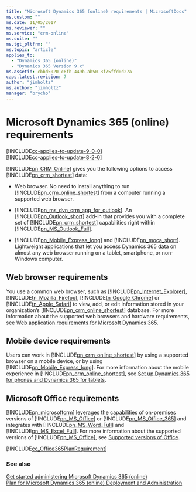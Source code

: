 ```yaml
---
title: "Microsoft Dynamics 365 (online) requirements | MicrosoftDocs"
ms.custom: ""
ms.date: 11/05/2017
ms.reviewer: ""
ms.service: "crm-online"
ms.suite: ""
ms.tgt_pltfrm: ""
ms.topic: "article"
applies_to: 
  - "Dynamics 365 (online)"
  - "Dynamics 365 Version 9.x"
ms.assetid: cbbd5020-c6fb-449b-ab50-8f75ffd0d27a
caps.latest.revision: 7
author: "jimholtz"
ms.author: "jimholtz"
manager: "brycho"
---
```

# Microsoft Dynamics 365 (online) requirements 

[!INCLUDE[cc-applies-to-update-9-0-0](../../includes/cc_applies_to_update_9_0_0.md)]<br/>[!INCLUDE[cc-applies-to-update-8-2-0](../../includes/cc_applies_to_update_8_2_0.md)]

[!INCLUDE[pn_CRM_Online](../../includes/pn-crm-online.md)] gives you the following options to access [!INCLUDE[pn_crm_shortest](../../includes/pn-crm-shortest.md)] data:  
  
-   Web browser. No need to install anything to run [!INCLUDE[pn_crm_online_shortest](../../includes/pn-crm-online-shortest.md)] from a computer running a supported web browser.  

- [!INCLUDE[pn_ms_dyn_crm_app_for_outlook](../../includes/pn-ms-dyn-crm-app-for-outlook.md)]. An [!INCLUDE[pn_Outlook_short](../../includes/pn-outlook-short.md)] add-in that provides you with a complete set of [!INCLUDE[pn_crm_shortest](../../includes/pn-crm-shortest.md)] capabilities right within [!INCLUDE[pn_MS_Outlook_Full](../../includes/pn-ms-outlook-full.md)].  
  
- [!INCLUDE[pn_Mobile_Express_long](../../includes/pn-mobile-express-long.md)] and [!INCLUDE[pn_moca_short](../../includes/pn-moca-short.md)]. Lightweight applications that let you access Dynamics 365 data on almost any web browser running on a tablet, smartphone, or non-Windows computer.  
  
## Web browser requirements  
 You use a common web browser, such as [!INCLUDE[pn_Internet_Explorer](../../includes/pn-internet-explorer.md)], [!INCLUDE[tn_Mozilla_Firefox](../../includes/tn-mozilla-firefox.md)], [!INCLUDE[tn_Google_Chrome](../../includes/tn-google-chrome.md)] or [!INCLUDE[tn_Apple_Safari](../../includes/tn-apple-safari.md)] to view, add, or edit information stored in your organization’s [!INCLUDE[pn_crm_online_shortest](../../includes/pn-crm-online-shortest.md)] database. For more information about the supported web browsers and hardware requirements, see [Web application requirements for Microsoft Dynamics 365](web-application-requirements.md).  

## Mobile device requirements  
 Users can work in [!INCLUDE[pn_crm_online_shortest](../../includes/pn-crm-online-shortest.md)] by using a supported browser on a mobile device, or by using [!INCLUDE[pn_Mobile_Express_long](../../includes/pn-mobile-express-long.md)]. For more information about the mobile experience in [!INCLUDE[pn_crm_online_shortest](../../includes/pn-crm-online-shortest.md)], see [Set up Dynamics 365 for phones and Dynamics 365 for tablets](https://docs.microsoft.com/dynamics365/customer-engagement/mobile-app/set-up-dynamics-365-for-phones-and-dynamics-365-for-tablets).  

## Microsoft Office requirements  
 [!INCLUDE[pn_microsoftcrm](../../includes/pn-microsoftcrm.md)] leverages the capabilities of on-premises versions of [!INCLUDE[pn_MS_Office](../../includes/pn-ms-office.md)] or [!INCLUDE[pn_MS_Office_365](../../includes/pn-ms-office-365.md)] and integrates with [!INCLUDE[pn_MS_Word_Full](../../includes/pn-ms-word-full.md)] and [!INCLUDE[pn_MS_Excel_Full](../../includes/pn-ms-excel-full.md)]. For more information about the supported versions of [!INCLUDE[pn_MS_Office](../../includes/pn-ms-office.md)], see [Supported versions of Office](web-application-requirements.md#supported-versions-of-office).  
  
 [!INCLUDE[cc_Office365PlanRequirement](../../includes/cc-office365planrequirement.md)]  
  
### See also  
 [Get started administering Microsoft Dynamics 365 (online)](getting-started.md)   
 [Plan for Microsoft Dynamics 365 (online) Deployment and Administration](plan-for-deployment-and-administration.md)   
